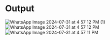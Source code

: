 # Output
![WhatsApp Image 2024-07-31 at 4 57 12 PM (1)](https://github.com/user-attachments/assets/7dae1189-50a8-4038-a0d7-a05af8265600)
![WhatsApp Image 2024-07-31 at 4 57 12 PM](https://github.com/user-attachments/assets/ce0ac87b-9aff-4a2d-802c-7fd693bae5fa)
![WhatsApp Image 2024-07-31 at 4 57 11 PM](https://github.com/user-attachments/assets/cceb5d1c-25e0-4f49-bf79-8386cfdae1b7)
